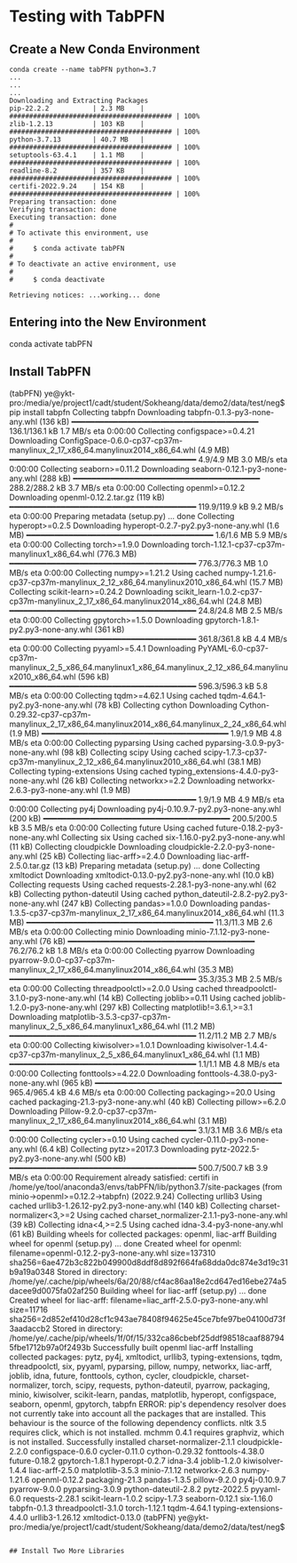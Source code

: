 # Testing with TabPFN

## Create a New Conda Environment

```
conda create --name tabPFN python=3.7
...
...
...
Downloading and Extracting Packages
pip-22.2.2           | 2.3 MB    | ######################################### | 100% 
zlib-1.2.13          | 103 KB    | ######################################### | 100% 
python-3.7.13        | 40.7 MB   | ######################################### | 100% 
setuptools-63.4.1    | 1.1 MB    | ######################################### | 100% 
readline-8.2         | 357 KB    | ######################################### | 100% 
certifi-2022.9.24    | 154 KB    | ######################################### | 100% 
Preparing transaction: done
Verifying transaction: done
Executing transaction: done
#
# To activate this environment, use
#
#     $ conda activate tabPFN
#
# To deactivate an active environment, use
#
#     $ conda deactivate

Retrieving notices: ...working... done
```

## Entering into the New Environment

conda activate tabPFN

## Install TabPFN

(tabPFN) ye@ykt-pro:/media/ye/project1/cadt/student/Sokheang/data/demo2/data/test/neg$ pip install tabpfn
Collecting tabpfn
  Downloading tabpfn-0.1.3-py3-none-any.whl (136 kB)
     ━━━━━━━━━━━━━━━━━━━━━━━━━━━━━━━━━━━━━━━━ 136.1/136.1 kB 1.7 MB/s eta 0:00:00
Collecting configspace>=0.4.21
  Downloading ConfigSpace-0.6.0-cp37-cp37m-manylinux_2_17_x86_64.manylinux2014_x86_64.whl (4.9 MB)
     ━━━━━━━━━━━━━━━━━━━━━━━━━━━━━━━━━━━━━━━━ 4.9/4.9 MB 3.0 MB/s eta 0:00:00
Collecting seaborn>=0.11.2
  Downloading seaborn-0.12.1-py3-none-any.whl (288 kB)
     ━━━━━━━━━━━━━━━━━━━━━━━━━━━━━━━━━━━━━━━━ 288.2/288.2 kB 3.7 MB/s eta 0:00:00
Collecting openml>=0.12.2
  Downloading openml-0.12.2.tar.gz (119 kB)
     ━━━━━━━━━━━━━━━━━━━━━━━━━━━━━━━━━━━━━━━━ 119.9/119.9 kB 9.2 MB/s eta 0:00:00
  Preparing metadata (setup.py) ... done
Collecting hyperopt>=0.2.5
  Downloading hyperopt-0.2.7-py2.py3-none-any.whl (1.6 MB)
     ━━━━━━━━━━━━━━━━━━━━━━━━━━━━━━━━━━━━━━━━ 1.6/1.6 MB 5.9 MB/s eta 0:00:00
Collecting torch>=1.9.0
  Downloading torch-1.12.1-cp37-cp37m-manylinux1_x86_64.whl (776.3 MB)
     ━━━━━━━━━━━━━━━━━━━━━━━━━━━━━━━━━━━━━━━━ 776.3/776.3 MB 1.0 MB/s eta 0:00:00
Collecting numpy>=1.21.2
  Using cached numpy-1.21.6-cp37-cp37m-manylinux_2_12_x86_64.manylinux2010_x86_64.whl (15.7 MB)
Collecting scikit-learn>=0.24.2
  Downloading scikit_learn-1.0.2-cp37-cp37m-manylinux_2_17_x86_64.manylinux2014_x86_64.whl (24.8 MB)
     ━━━━━━━━━━━━━━━━━━━━━━━━━━━━━━━━━━━━━━━━ 24.8/24.8 MB 2.5 MB/s eta 0:00:00
Collecting gpytorch>=1.5.0
  Downloading gpytorch-1.8.1-py2.py3-none-any.whl (361 kB)
     ━━━━━━━━━━━━━━━━━━━━━━━━━━━━━━━━━━━━━━━━ 361.8/361.8 kB 4.4 MB/s eta 0:00:00
Collecting pyyaml>=5.4.1
  Downloading PyYAML-6.0-cp37-cp37m-manylinux_2_5_x86_64.manylinux1_x86_64.manylinux_2_12_x86_64.manylinux2010_x86_64.whl (596 kB)
     ━━━━━━━━━━━━━━━━━━━━━━━━━━━━━━━━━━━━━━━━ 596.3/596.3 kB 5.8 MB/s eta 0:00:00
Collecting tqdm>=4.62.1
  Using cached tqdm-4.64.1-py2.py3-none-any.whl (78 kB)
Collecting cython
  Downloading Cython-0.29.32-cp37-cp37m-manylinux_2_17_x86_64.manylinux2014_x86_64.manylinux_2_24_x86_64.whl (1.9 MB)
     ━━━━━━━━━━━━━━━━━━━━━━━━━━━━━━━━━━━━━━━━ 1.9/1.9 MB 4.8 MB/s eta 0:00:00
Collecting pyparsing
  Using cached pyparsing-3.0.9-py3-none-any.whl (98 kB)
Collecting scipy
  Using cached scipy-1.7.3-cp37-cp37m-manylinux_2_12_x86_64.manylinux2010_x86_64.whl (38.1 MB)
Collecting typing-extensions
  Using cached typing_extensions-4.4.0-py3-none-any.whl (26 kB)
Collecting networkx>=2.2
  Downloading networkx-2.6.3-py3-none-any.whl (1.9 MB)
     ━━━━━━━━━━━━━━━━━━━━━━━━━━━━━━━━━━━━━━━━ 1.9/1.9 MB 4.9 MB/s eta 0:00:00
Collecting py4j
  Downloading py4j-0.10.9.7-py2.py3-none-any.whl (200 kB)
     ━━━━━━━━━━━━━━━━━━━━━━━━━━━━━━━━━━━━━━━━ 200.5/200.5 kB 3.5 MB/s eta 0:00:00
Collecting future
  Using cached future-0.18.2-py3-none-any.whl
Collecting six
  Using cached six-1.16.0-py2.py3-none-any.whl (11 kB)
Collecting cloudpickle
  Downloading cloudpickle-2.2.0-py3-none-any.whl (25 kB)
Collecting liac-arff>=2.4.0
  Downloading liac-arff-2.5.0.tar.gz (13 kB)
  Preparing metadata (setup.py) ... done
Collecting xmltodict
  Downloading xmltodict-0.13.0-py2.py3-none-any.whl (10.0 kB)
Collecting requests
  Using cached requests-2.28.1-py3-none-any.whl (62 kB)
Collecting python-dateutil
  Using cached python_dateutil-2.8.2-py2.py3-none-any.whl (247 kB)
Collecting pandas>=1.0.0
  Downloading pandas-1.3.5-cp37-cp37m-manylinux_2_17_x86_64.manylinux2014_x86_64.whl (11.3 MB)
     ━━━━━━━━━━━━━━━━━━━━━━━━━━━━━━━━━━━━━━━━ 11.3/11.3 MB 2.6 MB/s eta 0:00:00
Collecting minio
  Downloading minio-7.1.12-py3-none-any.whl (76 kB)
     ━━━━━━━━━━━━━━━━━━━━━━━━━━━━━━━━━━━━━━━━ 76.2/76.2 kB 1.8 MB/s eta 0:00:00
Collecting pyarrow
  Downloading pyarrow-9.0.0-cp37-cp37m-manylinux_2_17_x86_64.manylinux2014_x86_64.whl (35.3 MB)
     ━━━━━━━━━━━━━━━━━━━━━━━━━━━━━━━━━━━━━━━━ 35.3/35.3 MB 2.5 MB/s eta 0:00:00
Collecting threadpoolctl>=2.0.0
  Using cached threadpoolctl-3.1.0-py3-none-any.whl (14 kB)
Collecting joblib>=0.11
  Using cached joblib-1.2.0-py3-none-any.whl (297 kB)
Collecting matplotlib!=3.6.1,>=3.1
  Downloading matplotlib-3.5.3-cp37-cp37m-manylinux_2_5_x86_64.manylinux1_x86_64.whl (11.2 MB)
     ━━━━━━━━━━━━━━━━━━━━━━━━━━━━━━━━━━━━━━━━ 11.2/11.2 MB 2.7 MB/s eta 0:00:00
Collecting kiwisolver>=1.0.1
  Downloading kiwisolver-1.4.4-cp37-cp37m-manylinux_2_5_x86_64.manylinux1_x86_64.whl (1.1 MB)
     ━━━━━━━━━━━━━━━━━━━━━━━━━━━━━━━━━━━━━━━━ 1.1/1.1 MB 4.8 MB/s eta 0:00:00
Collecting fonttools>=4.22.0
  Downloading fonttools-4.38.0-py3-none-any.whl (965 kB)
     ━━━━━━━━━━━━━━━━━━━━━━━━━━━━━━━━━━━━━━━━ 965.4/965.4 kB 4.6 MB/s eta 0:00:00
Collecting packaging>=20.0
  Using cached packaging-21.3-py3-none-any.whl (40 kB)
Collecting pillow>=6.2.0
  Downloading Pillow-9.2.0-cp37-cp37m-manylinux_2_17_x86_64.manylinux2014_x86_64.whl (3.1 MB)
     ━━━━━━━━━━━━━━━━━━━━━━━━━━━━━━━━━━━━━━━━ 3.1/3.1 MB 3.6 MB/s eta 0:00:00
Collecting cycler>=0.10
  Using cached cycler-0.11.0-py3-none-any.whl (6.4 kB)
Collecting pytz>=2017.3
  Downloading pytz-2022.5-py2.py3-none-any.whl (500 kB)
     ━━━━━━━━━━━━━━━━━━━━━━━━━━━━━━━━━━━━━━━━ 500.7/500.7 kB 3.9 MB/s eta 0:00:00
Requirement already satisfied: certifi in /home/ye/tool/anaconda3/envs/tabPFN/lib/python3.7/site-packages (from minio->openml>=0.12.2->tabpfn) (2022.9.24)
Collecting urllib3
  Using cached urllib3-1.26.12-py2.py3-none-any.whl (140 kB)
Collecting charset-normalizer<3,>=2
  Using cached charset_normalizer-2.1.1-py3-none-any.whl (39 kB)
Collecting idna<4,>=2.5
  Using cached idna-3.4-py3-none-any.whl (61 kB)
Building wheels for collected packages: openml, liac-arff
  Building wheel for openml (setup.py) ... done
  Created wheel for openml: filename=openml-0.12.2-py3-none-any.whl size=137310 sha256=6ae472b3c822b049900d8ddf8d892f664fa68dda0dc874e3d19c31b9a19a0348
  Stored in directory: /home/ye/.cache/pip/wheels/6a/20/88/cf4ac86aa18e2cd647ed16ebe274a5dacee9d0075fa02af250
  Building wheel for liac-arff (setup.py) ... done
  Created wheel for liac-arff: filename=liac_arff-2.5.0-py3-none-any.whl size=11716 sha256=2d852ef410d28cf1c943ae78408f94625e45ce7bfe97be04100d73f3aadaccb2
  Stored in directory: /home/ye/.cache/pip/wheels/1f/0f/15/332ca86cbebf25ddf98518caaf887945fbe1712b97a0f2493b
Successfully built openml liac-arff
Installing collected packages: pytz, py4j, xmltodict, urllib3, typing-extensions, tqdm, threadpoolctl, six, pyyaml, pyparsing, pillow, numpy, networkx, liac-arff, joblib, idna, future, fonttools, cython, cycler, cloudpickle, charset-normalizer, torch, scipy, requests, python-dateutil, pyarrow, packaging, minio, kiwisolver, scikit-learn, pandas, matplotlib, hyperopt, configspace, seaborn, openml, gpytorch, tabpfn
ERROR: pip's dependency resolver does not currently take into account all the packages that are installed. This behaviour is the source of the following dependency conflicts.
nltk 3.5 requires click, which is not installed.
mchmm 0.4.1 requires graphviz, which is not installed.
Successfully installed charset-normalizer-2.1.1 cloudpickle-2.2.0 configspace-0.6.0 cycler-0.11.0 cython-0.29.32 fonttools-4.38.0 future-0.18.2 gpytorch-1.8.1 hyperopt-0.2.7 idna-3.4 joblib-1.2.0 kiwisolver-1.4.4 liac-arff-2.5.0 matplotlib-3.5.3 minio-7.1.12 networkx-2.6.3 numpy-1.21.6 openml-0.12.2 packaging-21.3 pandas-1.3.5 pillow-9.2.0 py4j-0.10.9.7 pyarrow-9.0.0 pyparsing-3.0.9 python-dateutil-2.8.2 pytz-2022.5 pyyaml-6.0 requests-2.28.1 scikit-learn-1.0.2 scipy-1.7.3 seaborn-0.12.1 six-1.16.0 tabpfn-0.1.3 threadpoolctl-3.1.0 torch-1.12.1 tqdm-4.64.1 typing-extensions-4.4.0 urllib3-1.26.12 xmltodict-0.13.0
(tabPFN) ye@ykt-pro:/media/ye/project1/cadt/student/Sokheang/data/demo2/data/test/neg$ 
```

## Install Two More Libraries 

```

```

```

```

```

```

```

```

```

```

```

```

```

```

```

```

```

```

```

```

```

```

```

```

```

```

```

```

```

```

```

```

```

```

```

```

```

```

```

```

```
